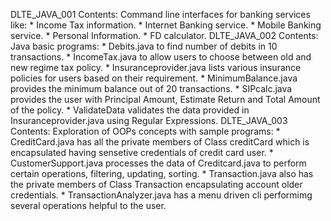 DLTE_JAVA_001 Contents:
    Command line interfaces for banking services like:
        * Income Tax information.
        * Internet Banking service.
        * Mobile Banking service.
        * Personal Information.
        * FD calculator.
DLTE_JAVA_002 Contents:
    Java basic programs:
        * Debits.java to find number of debits in 10 transactions.
        * IncomeTax.java to allow users to choose between old and new regime tax policy.
        * Insuranceprovider.java lists various insurance policies for users based on their requirement.
        * MinimumBalance.java provides the minimum balance out of 20 transactions.
        * SIPcalc.java provides the user with Principal Amount, Estimate Return and Total Amount of the policy.
        * ValidateData validates the data provided in Insuranceprovider.java using Regular Expressions.
DLTE_JAVA_003 Contents:
    Exploration of OOPs concepts with sample programs:
        * CreditCard.java has all the private members of Class creditCard which is encapsulated having sensetive credentials of credit card user.
        * CustomerSupport.java processes the data of Creditcard.java to perform certain operations, filtering, updating, sorting.
        * Transaction.java also has the private members of Class Transaction encapsulating account older credentials.
        * TransactionAnalyzer.java has a menu driven cli performimg several operations helpful to the user.
